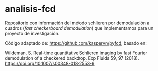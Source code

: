 # analisis-fcd

Repositorio con información del método schlieren por demodulación a cuadros (_fast checkerboard demodulation_) que implementamos para un proyecto de investigación.  

Código adaptado de: https://github.com/kaspervn/pyfcd, basado en: 

Wildeman, S. Real-time quantitative Schlieren imaging by fast Fourier demodulation of a checkered backdrop. Exp Fluids 59, 97 (2018). https://doi.org/10.1007/s00348-018-2553-9
